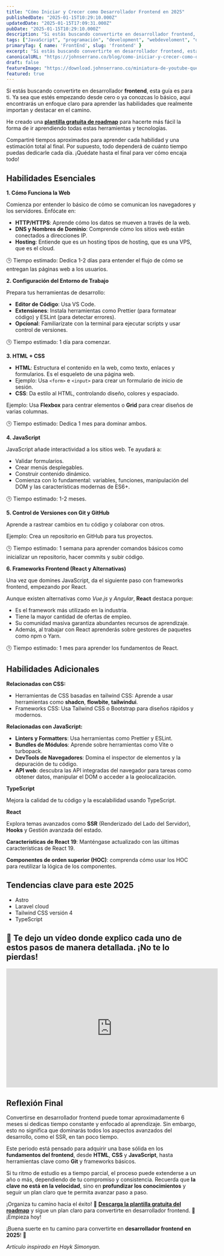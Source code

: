 ```yaml
---
title: "Cómo Iniciar y Crecer como Desarrollador Frontend en 2025"
publishedDate: "2025-01-15T10:29:10.000Z"
updatedDate: "2025-01-15T17:09:31.000Z"
pubDate: "2025-01-15T10:29:10.000Z"
description: "Si estás buscando convertirte en desarrollador frontend, esta guía es para ti. Ya sea que estés empezando desde cero o ya conozcas lo básico, aquí encontrarás un enfoque claro para aprender las habilidades que realmente importan y destacar en el camino."
tags: ["JavaScript", "programación", "development", "webdeveloment", "desarrollo-web", "frontend", "front-end", "2025", "software", "web", "johnserrano.co", "johnserrano", "roadmap"]
primaryTag: { name: 'FrontEnd', slug: 'frontend' }
excerpt: "Si estás buscando convertirte en desarrollador frontend, esta guía es para ti. Ya sea que estés empezando desde cero o ya conozcas lo básico, aquí encontrarás un enfoque claro para aprender las habilidades que realmente importan y destacar en el camino."
canonicalURL: "https://johnserrano.co/blog/como-iniciar-y-crecer-como-desarrollador-frontend-en-2025"
draft: false
featureImage: "https://download.johnserrano.co/miniatura-de-youtube-que-aprender-2025.png"
featured: true
---
```


Si estás buscando convertirte en desarrollador **frontend**, esta guía es para ti. Ya sea que estés empezando desde cero o ya conozcas lo básico, aquí encontrarás un enfoque claro para aprender las habilidades que realmente importan y destacar en el camino.

He creado una **[plantilla gratuita de roadmap](https://bit.ly/3PD7I2e)** para hacerte más fácil la forma de ir aprendiendo todas estas herramientas y tecnologías.

Compartiré tiempos aproximados para aprender cada habilidad y una estimación total al final. Por supuesto, todo dependerá de cuánto tiempo puedas dedicarle cada día. ¡Quédate hasta el final para ver cómo encaja todo!

## Habilidades Esenciales

**1. Cómo Funciona la Web**

Comienza por entender lo básico de cómo se comunican los navegadores y los servidores. Enfócate en:

- **HTTP/HTTPS**: Aprende cómo los datos se mueven a través de la web.
- **DNS y Nombres de Dominio**: Comprende cómo los sitios web están conectados a direcciones IP.
- **Hosting**: Entiende que es un hosting tipos de hosting, que es una VPS, que es el cloud.

🕒 Tiempo estimado: Dedica 1-2 días para entender el flujo de cómo se entregan las páginas web a los usuarios.

**2. Configuración del Entorno de Trabajo**

Prepara tus herramientas de desarrollo:

- **Editor de Código**: Usa VS Code.
- **Extensiones**: Instala herramientas como Prettier (para formatear código) y ESLint (para detectar errores).
- **Opcional**: Familiarízate con la terminal para ejecutar scripts y usar control de versiones.

🕒 Tiempo estimado: 1 día para comenzar.

**3. HTML + CSS**

- **HTML**: Estructura el contenido en la web, como texto, enlaces y formularios. Es el esqueleto de una página web.
- Ejemplo: Usa `<form>` e `<input>` para crear un formulario de inicio de sesión.
- **CSS**: Da estilo al HTML, controlando diseño, colores y espaciado.

Ejemplo: Usa **Flexbox** para centrar elementos o **Grid** para crear diseños de varias columnas.

🕒 Tiempo estimado: Dedica 1 mes para dominar ambos.

**4. JavaScript**

JavaScript añade interactividad a los sitios web. Te ayudará a:

- Validar formularios.
- Crear menús desplegables.
- Construir contenido dinámico.
- Comienza con lo fundamental: variables, funciones, manipulación del DOM y las características modernas de ES6+.

🕒 Tiempo estimado: 1-2 meses.

**5. Control de Versiones con Git y GitHub**

Aprende a rastrear cambios en tu código y colaborar con otros.

Ejemplo: Crea un repositorio en GitHub para tus proyectos.

🕒 Tiempo estimado: 1 semana para aprender comandos básicos como inicializar un repositorio, hacer commits y subir código.

**6. Frameworks Frontend (React y Alternativas)**

Una vez que domines JavaScript, da el siguiente paso con frameworks frontend, empezando por React.

Aunque existen alternativas como _Vue.js_ y _Angular_, **React** destaca porque:

- Es el framework más utilizado en la industria.
- Tiene la mayor cantidad de ofertas de empleo.
- Su comunidad masiva garantiza abundantes recursos de aprendizaje.
- Además, al trabajar con React aprenderás sobre gestores de paquetes como npm o Yarn.

🕒 Tiempo estimado: 1 mes para aprender los fundamentos de React.

## Habilidades Adicionales

**Relacionadas con CSS:**

- Herramientas de CSS basadas en tailwind CSS: Aprende a usar herramientas como **shadcn**, **flowbite**, **tailwindui**.
- Frameworks CSS: Usa Tailwind CSS o Bootstrap para diseños rápidos y modernos.

**Relacionadas con JavaScript:**

- **Linters y Formatters**: Usa herramientas como Prettier y ESLint.
- **Bundles de Módulos**: Aprende sobre herramientas como Vite o turbopack.
- **DevTools de Navegadores**: Domina el inspector de elementos y la depuración de tu código.
- **API web**: descubra las API integradas del navegador para tareas como obtener datos, manipular el DOM o acceder a la geolocalización.

**TypeScript**

Mejora la calidad de tu código y la escalabilidad usando TypeScript.

**React**

Explora temas avanzados como **SSR** (Renderizado del Lado del Servidor), **Hooks** y Gestión avanzada del estado.

**Características de React 19**: Manténgase actualizado con las últimas características de React 19.

**Componentes de orden superior (HOC)**: comprenda cómo usar los HOC para reutilizar la lógica de los componentes.

## Tendencias clave para este 2025

- Astro
- Laravel cloud
- Tailwind CSS versión 4
- TypeScript

## 🎥 Te dejo un vídeo donde explico cada uno de estos pasos de manera detallada. ¡No te lo pierdas!

<iframe width="560" height="315" src="https://www.youtube.com/embed/QaaH6PLO8C8?si=WjVdUybU4rBgWoZL" frameborder="0" allow="accelerometer; autoplay; clipboard-write; encrypted-media; gyroscope; picture-in-picture; web-share"  allowfullscreen></iframe>


## Reflexión Final

Convertirse en desarrollador frontend puede tomar aproximadamente 6 meses si dedicas tiempo constante y enfocado al aprendizaje. Sin embargo, esto no significa que dominarás todos los aspectos avanzados del desarrollo, como el SSR, en tan poco tiempo. 

Este periodo está pensado para adquirir una base sólida en los **fundamentos del frontend**, desde **HTML**, **CSS** y **JavaScript**, hasta herramientas clave como **Git** y frameworks básicos. 

Si tu ritmo de estudio es a tiempo parcial, el proceso puede extenderse a un año o más, dependiendo de tu compromiso y consistencia. Recuerda que **la clave no está en la velocidad**, sino en **profundizar los conocimientos** y seguir un plan claro que te permita avanzar paso a paso.

¡Organiza tu camino hacia el éxito! 🎯 **[Descarga la plantilla gratuita del roadmap](https://bit.ly/3PD7I2e)** y sigue un plan claro para convertirte en desarrollador frontend. 🚀 ¡Empieza hoy!

¡Buena suerte en tu camino para convertirte en **desarrollador frontend en 2025**! 🚀

_Artículo inspirado en Hayk Simonyan._
